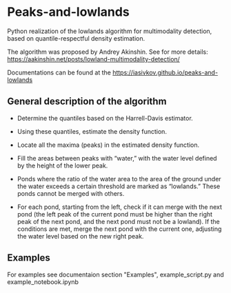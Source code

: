 # Peaks-and-lowlands

Python realization of the lowlands algorithm for multimodality detection, based on quantile-respectful density estimation.

The algorithm was proposed by Andrey Akinshin. See for more details: https://aakinshin.net/posts/lowland-multimodality-detection/

Documentations can be found at the https://iasivkov.github.io/peaks-and-lowlands

## General description of the algorithm

* Determine the quantiles based on the Harrell-Davis estimator.

* Using these quantiles, estimate the density function.

* Locate all the maxima (peaks) in the estimated density function.

* Fill the areas between peaks with “water,” with the water level defined by the height of the lower peak.

* Ponds where the ratio of the water area to the area of the ground under the water exceeds a certain threshold are marked as “lowlands.” These ponds cannot be merged with others.

* For each pond, starting from the left, check if it can merge with the next pond (the left peak of the current pond must be higher than the right peak of the next pond, and the next pond must not be a lowland). If the conditions are met, merge the next pond with the current one, adjusting the water level based on the new right peak.

## Examples

For examples see documentaion section "Examples", example_script.py and example_notebook.ipynb

